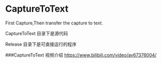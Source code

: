 # CaptureToText
First Capture,Then transfer the capture to text.

CaptureToText 目录下是源代码

Release 目录下是可直接运行的程序

###CaptureToText 视频介绍
https://www.bilibili.com/video/av67376004/
